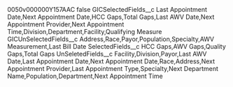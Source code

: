 <?xml version="1.0" encoding="UTF-8"?>
<CustomMetadata xmlns="http://soap.sforce.com/2006/04/metadata" xmlns:xsi="http://www.w3.org/2001/XMLSchema-instance" xmlns:xsd="http://www.w3.org/2001/XMLSchema">
    <label>0050v000000Y157AAC</label>
    <protected>false</protected>
    <values>
        <field>GICSelectedFields__c</field>
        <value xsi:type="xsd:string">Last Appointment Date,Next Appointment Date,HCC Gaps,Total Gaps,Last AWV Date,Next Appointment Provider,Next Appointment Time,Division,Department,Facility,Qualifying Measure</value>
    </values>
    <values>
        <field>GICUnSelectedFields__c</field>
        <value xsi:type="xsd:string">Address,Race,Payor,Population,Specialty,AWV Measurement,Last Bill Date</value>
    </values>
    <values>
        <field>SelectedFields__c</field>
        <value xsi:type="xsd:string">HCC Gaps,AWV Gaps,Quality Gaps,Total Gaps</value>
    </values>
    <values>
        <field>UnSeletedFields__c</field>
        <value xsi:type="xsd:string">Facility,Division,Payor,Last AWV Date,Last Appointment Date,Next Appointment Date,Race,Address,Next Appointment Provider,Last Appointment Type,Specialty,Next Department Name,Population,Department,Next Appointment Time</value>
    </values>
</CustomMetadata>
